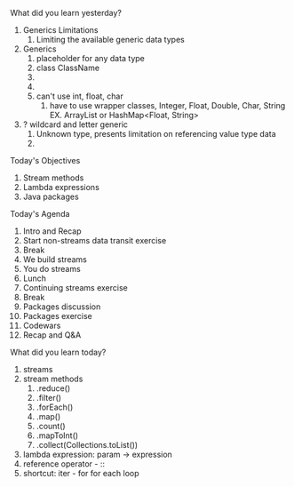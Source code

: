 What did you learn yesterday?

1. Generics Limitations
   1. Limiting the available generic data types
2. Generics
   1. placeholder for any data type
   2. class ClassName<T>
   3. <T extends ClassName>
   4. <T super ClassName>
   5. can't use int, float, char
      1. have to use wrapper classes, Integer, Float, Double, Char, String EX. ArrayList<Integer> or HashMap<Float, String>
3. ? wildcard and letter generic
   1. Unknown type, presents limitation on referencing value type data
   2. <? extends ClassName>


Today's Objectives

1. Stream methods
2. Lambda expressions
3. Java packages



Today's Agenda

1. Intro and Recap
2. Start non-streams data transit exercise
3. Break
4. We build streams
5. You do streams
6. Lunch
7. Continuing streams exercise
8. Break
9. Packages discussion
10. Packages exercise
11. Codewars
12. Recap and Q&A


What did you learn today?

1. streams
2. stream methods
   1. .reduce()
   2. .filter()
   3. .forEach()
   4. .map()
   5. .count()
   6. .mapToInt()
   7. .collect(Collections.toList())
3. lambda expression:  param -> expression
4. reference operator - ::
5. shortcut: iter - for for each loop